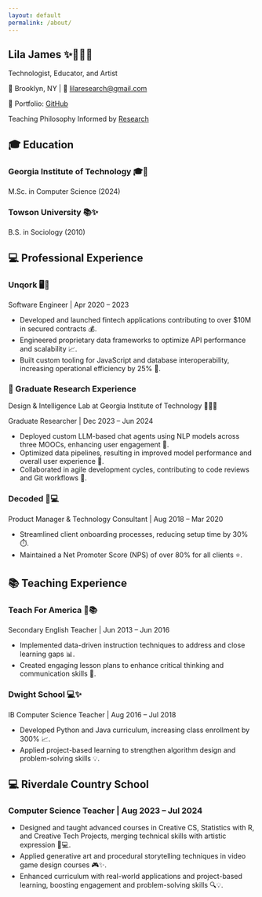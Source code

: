 ```yaml
---
layout: default
permalink: /about/
---
```


<head>
  <link rel="stylesheet" href="../assets/css/styles.css">
</head>

<section class="step">
  <div class="container">
    <div class="header">
      <h1>Lila James <span class="emoji">✨👩‍💻🌙</span></h1>
      <p>Technologist, Educator, and Artist</p>
      <p>📍 Brooklyn, NY | 📧 <a href="mailto:lilaresearch@gmail.com">lilaresearch@gmail.com</a></p>
      <p>🎨 Portfolio: <a href="https://github.com/LilaShiba" target="_blank">GitHub</a></p>
    </div>
  </div>
</section>

<section class="step">
  <div class="container">
    <div class="section-header">
      <p>Teaching Philosophy Informed by <a href="https://github.com/LilaShiba/SND_Agents/blob/main/Lila%20Jame%20Final%20Paper.pdf" target="_blank">Research</a></p>
    </div>
  </div>
</section>

<section class="step">
  <div class="container">
    <div class="section-header">
      <h2>🎓 Education</h2>
    </div>
    <div class="content">
      <h3>Georgia Institute of Technology <span class="emoji">🎓🌟</span></h3>
      <p>M.Sc. in Computer Science (2024)</p>
      <h3>Towson University <span class="emoji">📚✨</span></h3>
      <p>B.S. in Sociology (2010)</p>
    </div>
  </div>
</section>

<section class="section">
  <div class="container">
    <div class="section-header">
      <h2>💻 Professional Experience</h2>
    </div>
    <div class="step">
      <h3>Unqork <span class="emoji">🖥️🌙</span></h3>
      <p>Software Engineer | Apr 2020 – 2023</p>
      <ul>
        <li>Developed and launched fintech applications contributing to over $10M in secured contracts 💰.</li>
        <li>Engineered proprietary data frameworks to optimize API performance and scalability 📈.</li>
        <li>Built custom tooling for JavaScript and database interoperability, increasing operational efficiency by 25% 🔧.</li>
      </ul>
    </div>
  </div>
</section>

<section class="step">
  <div class="container">
    <h3>🔬 Graduate Research Experience</h3>
    <p>Design & Intelligence Lab at Georgia Institute of Technology <span class="emoji">🧑‍💻✨</span></p>
    <p>Graduate Researcher | Dec 2023 – Jun 2024</p>
    <ul>
      <li>Deployed custom LLM-based chat agents using NLP models across three MOOCs, enhancing user engagement 💬.</li>
      <li>Optimized data pipelines, resulting in improved model performance and overall user experience 🚀.</li>
      <li>Collaborated in agile development cycles, contributing to code reviews and Git workflows 🔄.</li>
    </ul>
  </div>
</section>

<section class="step">
  <div class="container">
    <h3>Decoded <span class="emoji">🔮💻</span></h3>
    <p>Product Manager & Technology Consultant | Aug 2018 – Mar 2020</p>
    <ul>
      <li>Streamlined client onboarding processes, reducing setup time by 30% ⏱️.</li>
      <li>Maintained a Net Promoter Score (NPS) of over 80% for all clients ⭐.</li>
    </ul>
  </div>
</section>

<section class="section">
  <div class="section-header">
    <h2>📚 Teaching Experience</h2>
  </div>
  <div class="step">
    <h3>Teach For America <span class="emoji">🌸📚</span></h3>
    <p>Secondary English Teacher | Jun 2013 – Jun 2016</p>
    <ul>
      <li>Implemented data-driven instruction techniques to address and close learning gaps 📊.</li>
      <li>Created engaging lesson plans to enhance critical thinking and communication skills 📝.</li>
    </ul>
  </div>
  <div class="step">
    <h3>Dwight School <span class="emoji">💻✨</span></h3>
    <p>IB Computer Science Teacher | Aug 2016 – Jul 2018</p>
    <ul>
      <li>Developed Python and Java curriculum, increasing class enrollment by 300% 📈.</li>
      <li>Applied project-based learning to strengthen algorithm design and problem-solving skills 💡.</li>
    </ul>
  </div>
</section>
<section class="step">
  <div class="container">
    <div class="section-header">
      <h2>💻 Riverdale Country School</h2>
    </div>
    <div class="content">
      <h3>Computer Science Teacher | Aug 2023 – Jul 2024</h3>
      <ul>
        <li>Designed and taught advanced courses in Creative CS, Statistics with R, and Creative Tech Projects, merging technical skills with artistic expression 🎨💻.</li>
        <li>Applied generative art and procedural storytelling techniques in video game design courses 🎮✨.</li>
        <li>Enhanced curriculum with real-world applications and project-based learning, boosting engagement and problem-solving skills 🔍💡.</li>
      </ul>
    </div>
  </div>
</section>


<script src="assets/js/cats.js"></script>
<script src="assets/js/mouse.js"></script>
<script src="assets/js/confetti.js"></script>
<script src="assets/js/expandEffect.js"></script>

</body>

